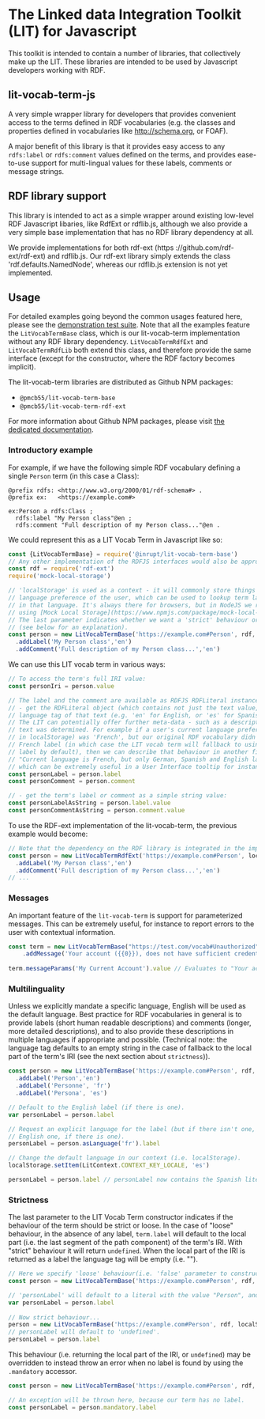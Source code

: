 # The Linked data Integration Toolkit (LIT) for Javascript
This toolkit is intended to contain a number of libraries, that collectively
make up the LIT. These libraries are intended to be used by Javascript 
developers working with RDF.

## lit-vocab-term-js
A very simple wrapper library for developers that provides convenient access to
the terms defined in RDF vocabularies (e.g. the classes and properties defined
in vocabularies like http://schema.org, or FOAF).
  
A major benefit of this library is that it provides easy access to any 
`rdfs:label` or `rdfs:comment` values defined on the terms, and provides
ease-to-use support for multi-lingual values for these labels, comments or 
message strings.

## RDF library support
This library is intended to act as a simple wrapper around existing low-level
RDF Javascript libaries, like RdfExt or rdflib.js, although we also provide a
very simple base implementation that has no RDF library dependency at all.

We provide implementations for both rdf-ext (https
://github.com/rdf-ext/rdf-ext) and rdflib.js. Our rdf-ext library simply
extends the class 'rdf.defaults.NamedNode', whereas our rdflib.js extension
is not yet implemented.

## Usage
For detailed examples going beyond the common usages featured here, please see 
the [demonstration test suite](./test/DemonstrateUsage.test.js). Note that all 
the examples feature the `LitVocabTermBase` class, which is our lit-vocab-term 
implementation without any RDF library dependency. `LitVocabTermRdfExt` and 
`LitVocabTermRdfLib` both extend this class, and therefore provide the same
interface (except for the constructor, where the RDF factory becomes implicit).

The lit-vocab-term libraries are distributed as Github NPM packages:
- `@pmcb55/lit-vocab-term-base`
- `@pmcb55/lit-vocab-term-rdf-ext`

For more information about Github NPM packages, please visit [the dedicated documentation](https://help.github.com/en/github/managing-packages-with-github-packages/configuring-npm-for-use-with-github-packages).

### Introductory example

For example, if we have the following simple RDF vocabulary defining a single
`Person` term (in this case a Class):
```
@prefix rdfs: <http://www.w3.org/2000/01/rdf-schema#> .
@prefix ex:   <https://example.com#>

ex:Person a rdfs:Class ;
  rdfs:label "My Person class"@en ;
  rdfs:comment "Full description of my Person class..."@en .
```

We could represent this as a LIT Vocab Term in Javascript like so:
```javascript
const {LitVocabTermBase} = require('@inrupt/lit-vocab-term-base')
// Any other implementation of the RDFJS interfaces would also be appropriate.
const rdf = require('rdf-ext')
require('mock-local-storage')

// 'localStorage' is used as a context - it will commonly store things like the current
// language preference of the user, which can be used to lookup term labels or comments
// in that language. It's always there for browsers, but in NodeJS we recommend simply
// using [Mock Local Storage](https://www.npmjs.com/package/mock-local-storage).
// The last parameter indicates whether we want a 'strict' behaviour or not
// (see below for an explanation).  
const person = new LitVocabTermBase('https://example.com#Person', rdf, localStorage, true)
  .addLabel('My Person class','en')
  .addComment('Full description of my Person class...','en')
```

We can use this LIT vocab term in various ways:
```javascript
// To access the term's full IRI value:
const personIri = person.value

// The label and the comment are available as RDFJS RDFLiteral instances:
// - get the RDFLiteral object (which contains not just the text value, but also the 
// language tag of that text (e.g. 'en' for English, or 'es' for Spanish).
// The LIT can potentially offer further meta-data - such as a description of how the
// text was determined. For example if a user's current language preference (as stored
// in localStorage) was 'French', but our original RDF vocabulary didn't provide a
// French label (in which case the LIT vocab term will fallback to using an English
// label by default), then we can describe that behaviour in another field saying:
// "Current language is French, but only German, Spanish and English labels are available: using English",
// which can be extremely useful in a User Interface tooltip for instance):
const personLabel = person.label
const personComment = person.comment

// - get the term's label or comment as a simple string value:
const personLabelAsString = person.label.value
const personCommentAsString = person.comment.value
```

To use the RDF-ext implementation of the lit-vocab-term, the previous example would
become: 

```javascript
// Note that the dependency on the RDF library is integrated in the implementation.
const person = new LitVocabTermRdfExt('https://example.com#Person', localStorage, true)
  .addLabel('My Person class','en')
  .addComment('Full description of my Person class...','en')
// ...
```

### Messages

An important feature of the `lit-vocab-term` is support for parameterized messages. This
can be extremely useful, for instance to report errors to the user with contextual
information.

```javascript
const term = new LitVocabTermBase("https://test.com/vocab#Unauthorized", rdf, localStorage, true)
    .addMessage('Your account ({{0}}), does not have sufficient credentials for this operation', 'en')
    
term.messageParams('My Current Account').value // Evaluates to "Your account (My Current Account)..."
```

### Multilinguality

Unless we explicitly mandate a specific language, English will be used as the default
language. Best practice for RDF vocabularies in general is to provide labels (short 
human readable descriptions) and comments (longer, more detailed descriptions), and to
also provide these descriptions in multiple languages if appropriate and possible.
(Technical note: the language tag defaults to an empty string in the case of fallback to 
the local part of the term's IRI (see the next section about `strictness`)).

```javascript
const person = new LitVocabTermBase('https://example.com#Person', rdf, localStorage, true)
  .addLabel('Person','en')
  .addLabel('Personne', 'fr')
  .addLabel('Persona', 'es')

// Default to the English label (if there is one).
var personLabel = person.label

// Request an explicit language for the label (but if there isn't one, fallback to the
// English one, if there is one).
personLabel = person.asLanguage('fr').label

// Change the default language in our context (i.e. localStorage).
localStorage.setItem(LitContext.CONTEXT_KEY_LOCALE, 'es')

personLabel = person.label // personLabel now contains the Spanish literal.
```

### Strictness

The last parameter to the LIT Vocab Term constructor indicates if the behaviour
of the term should be strict or loose.
In the case of "loose" behaviour, in the absence of any label, 
`term.label` will default to the local part (i.e. the last segment of the path
component) of the term's IRI. With "strict" behaviour it will return `undefined`.
When the local part of the IRI is returned as a label the language tag will be
empty (i.e. "").

```javascript
// Here we specify 'loose' behaviour(i.e. 'false' parameter to constructor)...
const person = new LitVocabTermBase('https://example.com#Person', rdf, localStorage, false)

// 'personLabel' will default to a literal with the value "Person", and the language tag @en.
var personLabel = person.label 
 
// Now strict behaviour...
person = new LitVocabTermBase('https://example.com#Person', rdf, localStorage, true)
// personLabel will default to 'undefined'.
personLabel = person.label
```

This behaviour (i.e. returning the local part of the IRI, or `undefined`) may be overridden
to instead throw an error when no label is found by using the `.mandatory` accessor.

```javascript
const person = new LitVocabTermBase('https://example.com#Person', rdf, localStorage, true)

// An exception will be thrown here, because our term has no label.
const personLabel = person.mandatory.label 
```
